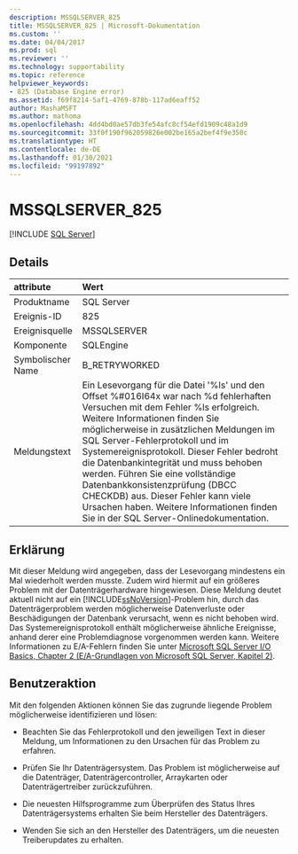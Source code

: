 ```yaml
---
description: MSSQLSERVER_825
title: MSSQLSERVER_825 | Microsoft-Dokumentation
ms.custom: ''
ms.date: 04/04/2017
ms.prod: sql
ms.reviewer: ''
ms.technology: supportability
ms.topic: reference
helpviewer_keywords:
- 825 (Database Engine error)
ms.assetid: f69f8214-5af1-4769-878b-117ad6eaff52
author: MashaMSFT
ms.author: mathoma
ms.openlocfilehash: 4dd4bd0ae57db3fe54afc8cf54efd1909c48a1d9
ms.sourcegitcommit: 33f0f190f962059826e002be165a2bef4f9e350c
ms.translationtype: HT
ms.contentlocale: de-DE
ms.lasthandoff: 01/30/2021
ms.locfileid: "99197892"
---
```

# <a name="mssqlserver_825"></a>MSSQLSERVER_825
 [!INCLUDE [SQL Server](../../includes/applies-to-version/sqlserver.md)]
  
## <a name="details"></a>Details  
  
| attribute | Wert |  
| :-------- | :---- |  
|Produktname|SQL Server|  
|Ereignis-ID|825|  
|Ereignisquelle|MSSQLSERVER|  
|Komponente|SQLEngine|  
|Symbolischer Name|B_RETRYWORKED|  
|Meldungstext|Ein Lesevorgang für die Datei '%ls' und den Offset %#016I64x war nach %d fehlerhaften Versuchen mit dem Fehler %ls erfolgreich. Weitere Informationen finden Sie möglicherweise in zusätzlichen Meldungen im SQL Server-Fehlerprotokoll und im Systemereignisprotokoll. Dieser Fehler bedroht die Datenbankintegrität und muss behoben werden. Führen Sie eine vollständige Datenbankkonsistenzprüfung (DBCC CHECKDB) aus. Dieser Fehler kann viele Ursachen haben. Weitere Informationen finden Sie in der SQL Server-Onlinedokumentation.|  
  
## <a name="explanation"></a>Erklärung  
Mit dieser Meldung wird angegeben, dass der Lesevorgang mindestens ein Mal wiederholt werden musste. Zudem wird hiermit auf ein größeres Problem mit der Datenträgerhardware hingewiesen. Diese Meldung deutet aktuell nicht auf ein [!INCLUDE[ssNoVersion](../../includes/ssnoversion-md.md)]-Problem hin, durch das Datenträgerproblem werden möglicherweise Datenverluste oder Beschädigungen der Datenbank verursacht, wenn es nicht behoben wird. Das Systemereignisprotokoll enthält möglicherweise ähnliche Ereignisse, anhand derer eine Problemdiagnose vorgenommen werden kann. Weitere Informationen zu E/A-Fehlern finden Sie unter [Microsoft SQL Server I/O Basics, Chapter 2 (E/A-Grundlagen von Microsoft SQL Server, Kapitel 2)](/previous-versions/sql/sql-server-2005/administrator/cc917726(v=technet.10)).  
  
## <a name="user-action"></a>Benutzeraktion  
Mit den folgenden Aktionen können Sie das zugrunde liegende Problem möglicherweise identifizieren und lösen:  
  
-   Beachten Sie das Fehlerprotokoll und den jeweiligen Text in dieser Meldung, um Informationen zu den Ursachen für das Problem zu erfahren.  
  
-   Prüfen Sie Ihr Datenträgersystem. Das Problem ist möglicherweise auf die Datenträger, Datenträgercontroller, Arraykarten oder Datenträgertreiber zurückzuführen.  
  
-   Die neuesten Hilfsprogramme zum Überprüfen des Status Ihres Datenträgersystems erhalten Sie beim Hersteller des Datenträgers.  
  
-   Wenden Sie sich an den Hersteller des Datenträgers, um die neuesten Treiberupdates zu erhalten.  
  
